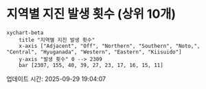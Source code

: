 # 지역별 지진 발생 횟수 (상위 10개)

```mermaid
xychart-beta
    title "지역별 지진 발생 횟수"
    x-axis ["Adjacent", "Off", "Northern", "Southern", "Noto,", "Central", "Hyuganada", "Western", "Eastern", "Kiisuido"]
    y-axis "발생 횟수" 0 --> 2309
    bar [2307, 155, 40, 39, 27, 23, 17, 16, 15, 11]
```

업데이트 시간: 2025-09-29 19:04:07
